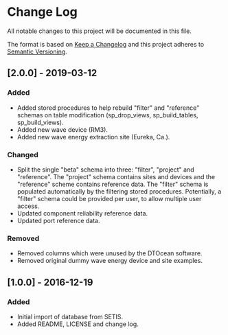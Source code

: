 # Change Log

All notable changes to this project will be documented in this file.

The format is based on [Keep a Changelog](http://keepachangelog.com/)
and this project adheres to [Semantic Versioning](http://semver.org/).

## [2.0.0] - 2019-03-12

### Added

- Added stored procedures to help rebuild "filter" and "reference" schemas on 
  table modification (sp_drop_views, sp_build_tables, sp_build_views).
- Added new wave device (RM3).
- Added new wave energy extraction site (Eureka, Ca.).

### Changed

- Split the single "beta" schema into three: "filter", "project" and
  "reference". The "project" schema contains sites and devices and the
  "reference" scheme contains reference data. The "filter" schema is populated
  automatically by the filtering stored procedures. Potentially, a "filter"
  schema could be provided per user, to allow multiple user access.
- Updated component reliability reference data.
- Updated port reference data.

### Removed

- Removed columns which were unused by the DTOcean software.
- Removed original dummy wave energy device and site examples.


## [1.0.0] - 2016-12-19

### Added

- Initial import of database from SETIS.
- Added README, LICENSE and change log.
